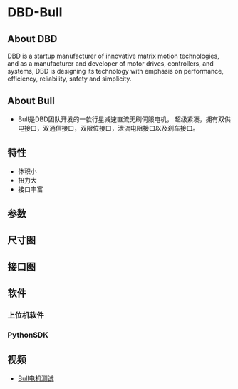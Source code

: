 # DBD-Bull

## About DBD

DBD is a startup manufacturer of innovative matrix motion technologies, and as a manufacturer and
developer of motor drives, controllers, and systems, DBD is designing its technology with emphasis on
performance, efficiency, reliability, safety and simplicity.


## About Bull
- Bull是DBD团队开发的一款行星减速直流无刷伺服电机， 超级紧凑，拥有双供电接口，双通信接口，双限位接口，泄流电阻接口以及刹车接口。

## 特性

- 体积小
- 扭力大
- 接口丰富

## 参数

## 尺寸图

## 接口图

## 软件

### 上位机软件
### PythonSDK

## 视频
- [Bull电机测试](https://www.bilibili.com/video/BV1WMQ9YZE7c?vd_source=bd72913d34487300e80485725261daec)
